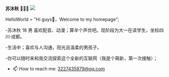 **苏沐秋** 🧑🏻‍💻 ![](https://visitor-badge.laobi.icu/badge?page_id=Lxcloud)

HelloWorld = "Hi guys👋，Welcome to my homepage";

-苏沐秋 18 男 喜欢配音、动漫；算半个声优吧。现阶段为大一在读学生，坐标四川·成都。

-生活中；喜欢与人沟通，阳光且温柔的男孩子。

-你可以随时来和我交流探索这个全新的互联网（我是个萌新，第一次接触）；

- 📫 How to reach me: 3227435879@qq.com


